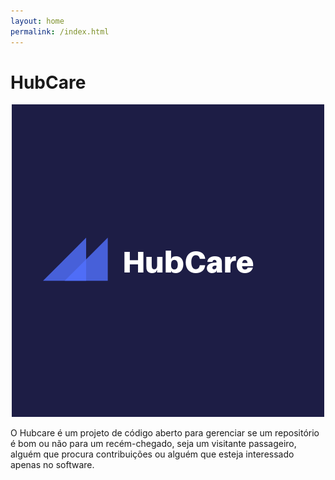```yaml
---
layout: home
permalink: /index.html
---
```

# HubCare

<div style="text-align:center"><img src ="images/HubCare.png" /></div>

O Hubcare é um projeto de código aberto para gerenciar se um repositório é bom ou não para um recém-chegado, seja um visitante passageiro, alguém que procura contribuições ou alguém que esteja interessado apenas no software.
